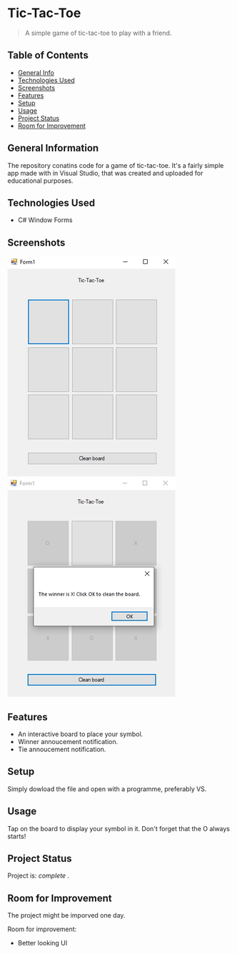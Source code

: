 # Tic-Tac-Toe
> A simple game of tic-tac-toe to play with a friend.

## Table of Contents
* [General Info](#general-information)
* [Technologies Used](#technologies-used)
* [Screenshots](#screenshots)
* [Features](#features)
* [Setup](#setup)
* [Usage](#usage)
* [Project Status](#project-status)
* [Room for Improvement](#room-for-improvement)



## General Information
The repository conatins code for a game of tic-tac-toe.
It's a fairly simple app made with in Visual Studio, that was created and uploaded for educational purposes.



## Technologies Used
- C# Window Forms 

## Screenshots
![Game](./img/tictactoe.png)
![Winner](./img/tictactoe_2.png)

## Features
- An interactive board to place your symbol.
- Winner annoucement notification.
- Tie annoucement notification.


## Setup
Simply dowload the file and open with a programme, preferably VS.


## Usage
Tap on the board to display your symbol in it. Don't forget that the O always starts!


## Project Status
Project is: _complete_ .


## Room for Improvement
The project might be imporved one day.

Room for improvement:
- Better looking UI
